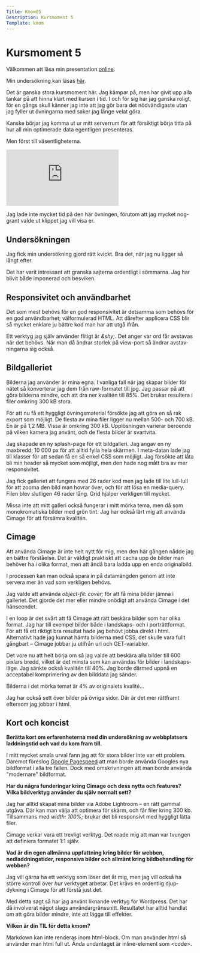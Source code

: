 ```yaml
---
Title: Kmom05
Description: Kursmoment 5
Template: kmom
---
```

# Kursmoment 5

Välkommen att läsa min presentation [online][1].

Min undersökning kan läsas [här][3].

Det är ganska stora kursmoment här. Jag kämpar på, men har givit upp alla
tankar på att hinna klart med kursen i tid. I och för sig har jag ganska roligt,
för en gångs skull känner jag inte att jag gör bara det nöd&shy;vändigaste utan
jag fyller ut övningarna med saker jag länge velat göra.

Kanske börjar jag komma ut ur mitt server&shy;rum för att försiktigt börja
titta på hur all min optimerade data egent&shy;ligen presenteras.

Men först till väsentligheterna.

<div class="embed-container">
    <iframe src="https://www.youtube.com/embed/2ShyH-3xkiE?start=60" frameborder="0" allowfullscreen></iframe>
</div>

Jag lade inte mycket tid på den här övningen, förutom att jag mycket
nog&shy;grant valde ut klippet jag vill visa er.

## Undersökningen

Jag fick min undersökning gjord rätt kvickt. Bra det, när jag nu ligger så
långt efter.

Det har varit intressant att granska sajterna ordentligt i sömmarna. Jag har
blivit både imponerad och besviken.

## Responsivitet och användbarhet

Det som mest behövs för en god responsi&shy;vitet är det&shy;samma som behövs
för en god använd&shy;barhet; väl&shy;for&shy;mulerad HTML. Att därefter
app&shy;licera CSS blir så mycket enklare ju bättre kod man har att utgå ifrån.

Ett verktyg jag själv använder flitigt är _&amp;shy;_. Det anger var ord får
avstavas när det behövs. När man då ändrar storlek på view-port så ändrar
avstav&shy;ningarna sig också.

## Bildgalleriet

Bilderna jag använder är mina egna. I vanliga fall när jag skapar bilder för
nätet så konver&shy;terar jag dem från raw-formatet till jpg. Jag passar på att
göra bilderna mindre, och att dra ner kvalitén till 85%. Det brukar resultera i
filer omkring 300 kB stora.

För att nu få ett hyggligt övnings&shy;material försökte jag att göra en så rak
export som möjligt. De flesta av mina filer ligger nu mellan 500- och 700 kB.
En är på 1,2 MB. Vissa är omkring 300 kB. Upp&shy;lös&shy;ningen varierar
beroende på vilken kamera jag använt, och de flesta bilder är svart&shy;vita.

Jag skapade en ny splash-page för ett bildgalleri. Jag angav en ny maxbredd;
10&nbsp;000 px för att alltid fylla hela skärmen. I meta-datan lade jag till
klasser för att sedan få en så enkel CSS som möjligt. Jag försökte att låta bli
min header så mycket som möjligt, men den hade nog mått bra av mer
respon&shy;sivitet.

Jag fick galleriet att fungera med 26 rader kod men jag lade till lite
lull-lull för att zooma den bild man hovrar över, och för att lösa en media-query.
Filen blev slutligen 46 rader lång. Grid hjälper verkligen till mycket.

Missa inte att mitt galleri också fungerar i mitt mörka tema, men då som
mono&shy;kromatiska bilder med grön tint. Jag har också lärt mig att använda
Cimage för att försämra kvalitén.

## Cimage

Att använda Cimage är inte helt nytt för mig, men den här gången nådde jag en
bättre förståelse. Det är väldigt praktiskt att cacha upp de bilder man behöver
ha i olika format, men att ändå bara ladda upp en enda original&shy;bild.

I processen kan man också spara in på datamängden genom att inte servera mer
än vad som verkligen behövs.

Jag valde att använda _object-fit: cover;_ för att få mina bilder jämna i
galleriet. Det gjorde det mer eller mindre onödigt att använda Cimage i det
hänseendet.

I en loop är det svårt att få Cimage att rätt beskära bilder som har
olika format. Jag har till exempel bilder både i landskaps- och i
porträtt&shy;format. För att få ett riktigt bra resultat hade jag behövt
jobba direkt i html. Alternativt hade jag kunnat hämta bilderna med CSS, det
skulle vara fullt gångbart &ndash; Cimage jobbar ju utifrån url och
GET-variabler.

Det vore nu att helt börja om så jag valde att beskära alla bilder till 600
pixlars bredd, vilket är det minsta som kan användas för bilder i
landskaps&shy;läge. Jag sänkte också kvalitén till 40%. Jag borde därmed uppnå
en accep&shy;tabel kompri&shy;mering av den bild&shy;data jag sänder.

Bilderna i det mörka temat är 4% av originalets kvalité...

Jag har också sett över bilder på övriga sidor. Där är det mer rättframt
eftersom jag jobbar i html.

## Kort och koncist

__Berätta kort om erfarenheterna med din undersökning av webbplatsers laddningstid och vad du kom fram till.__

I mitt mycket smala urval fann jag att för stora bilder inte var ett problem.
Däremot föreslog [Google Pagespeed][2] att man borde använda Googles nya
bild&shy;format i alla tre fallen. Dock med om&shy;skriv&shy;ningen att man
borde använda "modernare" bild&shy;format.

__Har du några funderingar kring Cimage och dess nytta och features? Vilka bildverktyg använder du själv normalt sett?__

Jag har alltid skapat mina bilder via Adobe Lightroom &ndash; en rätt gammal
utgåva. Där kan man välja att optimera för skärm, och får filer kring 300 kb.
Till&shy;sammans med _width: 100%;_ brukar det bli responsivt med hyggligt lätta
filer.

Cimage verkar vara ett trevligt verktyg. Det roade mig att man var tvungen att
definiera formatet 1:1 själv.

__Vad är din egen allmänna uppfattning kring bilder för webben, nedladdningstider, responsiva bilder och allmänt kring bildbehandling för webben?__

Jag vill gärna ha ett verktyg som löser det åt mig, men jag vill också ha
större kontroll över _hur_ verktyget arbetar. Det krävs en ordentlig
djup&shy;dykning i Cimage för att förstå just det.

Med detta sagt så har jag använt liknande verktyg för Wordpress. Det har då
involverat något slags användargränssnitt. Resultatet har alltid handlat om
att göra bilder mindre, inte att lägga till effekter.

__Vilken är din TIL för detta kmom?__

Markdown kan inte renderas inom html-block. Om man använder html så använder man html full ut. Ända undantaget är inline-element som <code\>.

[1]: http://www.student.bth.se/~olai19/dbwebb-kurser/design/me/portfolio/report/kmom05

[2]: https://developers.google.com/speed/pagespeed/insights/

[3]: http://www.student.bth.se/~olai19/dbwebb-kurser/design/me/portfolio/analysis/02_load
